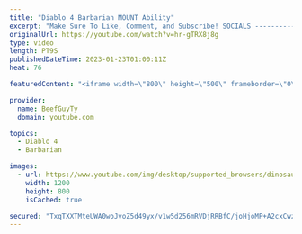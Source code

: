 ```yaml
---
title: "Diablo 4 Barbarian MOUNT Ability"
excerpt: "Make Sure To Like, Comment, and Subscribe! SOCIALS ---------------------------------------------- Join Our ..."
originalUrl: https://youtube.com/watch?v=hr-gTRX8j8g
type: video
length: PT9S
publishedDateTime: 2023-01-23T01:00:11Z
heat: 76

featuredContent: "<iframe width=\"800\" height=\"500\" frameborder=\"0\" src=\"https://www.youtube.com/embed/hr-gTRX8j8g\" allow=\"accelerometer; autoplay; encrypted-media; gyroscope; picture-in-picture\" allowfullscreen></iframe>"

provider:
  name: BeefGuyTy
  domain: youtube.com

topics:
  - Diablo 4
  - Barbarian

images:
  - url: https://www.youtube.com/img/desktop/supported_browsers/dinosaur.png
    width: 1200
    height: 800
    isCached: true

secured: "TxqTXXTMteUWA0woJvoZ5d49yx/v1w5d256mRVDjRRBfC/joHjoMP+A2cxCwzMytusEdTlbNnelWk1wH8TNAS6jBvp1J4diotFH/Eqrl7EqnpDpdyDGQVVjS9Rowi30wMK0XVUi/XM813NHG5RwJWbM5dICJr6SmeCFXv7oY83Xbs+kGMGpBfM7+dfYXNpzJ24NqSdDqWXfjQknaw0k2joIzaOyRyWBQb+8p2P3lu5QptE1u920qSWusy4EwgDxldyKYOLX7o/BR19b/Vj6tmOi3ByCRTGLEeku+hlhQg3j0MneQVHyif6cMjMyo24Vb2LpAjBEjOR37crhC6aGQRKGt7eNfkQDOyzLKK+gV6pef+eYZ2vsbbHRnG6zAiyI16B3sRDXYbm4iVknC+Bk/0N7bo+H9FbhpSr9IPkIzokU=;kwGgdQHHopS0hfahqCyneg=="
---
```


